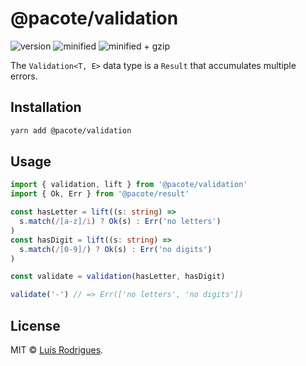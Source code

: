 # @pacote/validation

![version](https://badgen.net/npm/v/@pacote/validation)
![minified](https://badgen.net/bundlephobia/min/@pacote/validation)
![minified + gzip](https://badgen.net/bundlephobia/minzip/@pacote/validation)

The `Validation<T, E>` data type is a `Result` that accumulates multiple
errors.

## Installation

```bash
yarn add @pacote/validation
```

## Usage

```typescript
import { validation, lift } from '@pacote/validation'
import { Ok, Err } from '@pacote/result'

const hasLetter = lift((s: string) =>
  s.match(/[a-z]/i) ? Ok(s) : Err('no letters')
)
const hasDigit = lift((s: string) =>
  s.match(/[0-9]/) ? Ok(s) : Err('no digits')
)

const validate = validation(hasLetter, hasDigit)

validate('-') // => Err(['no letters', 'no digits'])
```

## License

MIT © [Luís Rodrigues](https://goblindegook.com).

